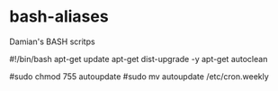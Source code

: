 bash-aliases
============

Damian's BASH scritps


 #!/bin/bash
apt-get update
apt-get dist-upgrade -y
apt-get autoclean


#sudo chmod 755 autoupdate
#sudo mv autoupdate /etc/cron.weekly
